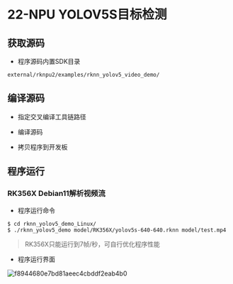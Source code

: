 # 22-NPU YOLOV5S目标检测





## 获取源码

* 程序源码内置SDK目录

```
external/rknpu2/examples/rknn_yolov5_video_demo/
```



## 编译源码

* 指定交叉编译工具链路径



* 编译源码



* 拷贝程序到开发板



## 程序运行

### RK356X Debian11解析视频流

* 程序运行命令

```
$ cd rknn_yolov5_demo_Linux/
$ ./rknn_yolov5_demo model/RK356X/yolov5s-640-640.rknn model/test.mp4
```

> RK356X只能运行到7帧/秒，可自行优化程序性能



* 程序运行界面

![f8944680e7bd81aeec4cbddf2eab4b0](http://tanzhtanzh.oss-cn-shenzhen.aliyuncs.com/img/f8944680e7bd81aeec4cbddf2eab4b0.jpg)
